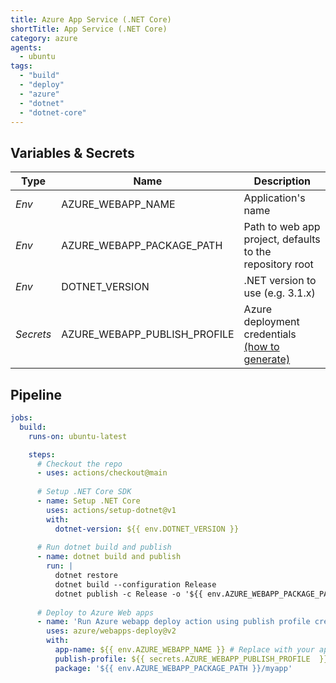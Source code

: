 ```yaml
---
title: Azure App Service (.NET Core)
shortTitle: App Service (.NET Core)
category: azure
agents: 
  - ubuntu
tags:
  - "build"
  - "deploy"
  - "azure"
  - "dotnet"
  - "dotnet-core"
---
```


## Variables & Secrets

| Type | Name | Description | 
|------|------|-------------|
| _Env_ | AZURE_WEBAPP_NAME | Application's name |
| _Env_ | AZURE_WEBAPP_PACKAGE_PATH | Path to web app project, defaults to the repository root |
| _Env_ | DOTNET_VERSION | .NET version to use (e.g. 3.1.x) |
| _Secrets_ | AZURE_WEBAPP_PUBLISH_PROFILE | Azure deployment credentials [(how to generate)](https://docs.microsoft.com/it-it/azure/app-service/deploy-github-actions?tabs=applevel#generate-deployment-credentials)

## Pipeline

```yaml
jobs:
  build:
    runs-on: ubuntu-latest

    steps:
      # Checkout the repo
      - uses: actions/checkout@main
      
      # Setup .NET Core SDK
      - name: Setup .NET Core
        uses: actions/setup-dotnet@v1
        with:
          dotnet-version: ${{ env.DOTNET_VERSION }} 
      
      # Run dotnet build and publish
      - name: dotnet build and publish
        run: |
          dotnet restore
          dotnet build --configuration Release
          dotnet publish -c Release -o '${{ env.AZURE_WEBAPP_PACKAGE_PATH }}/myapp' 
          
      # Deploy to Azure Web apps
      - name: 'Run Azure webapp deploy action using publish profile credentials'
        uses: azure/webapps-deploy@v2
        with: 
          app-name: ${{ env.AZURE_WEBAPP_NAME }} # Replace with your app name
          publish-profile: ${{ secrets.AZURE_WEBAPP_PUBLISH_PROFILE  }} # Define secret variable in repository settings as per action documentation
          package: '${{ env.AZURE_WEBAPP_PACKAGE_PATH }}/myapp'
```
